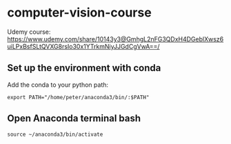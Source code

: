 # computer-vision-course
Udemy course: https://www.udemy.com/share/10143y3@GmhgL2nFG3QDxH4DGeblXwsz6uiLPxBsfSLtQVXG8rsIo30x1YTrkmNiyJJGdCgVwA==/


## Set up the environment with conda
Add the conda to your python path:
```
export PATH="/home/peter/anaconda3/bin/:$PATH"
```

## Open Anaconda terminal bash
```
source ~/anaconda3/bin/activate
```